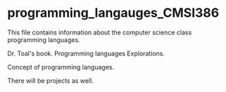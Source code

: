 # programming_langauges_CMSI386

This file contains information about the computer science class programming languages. 


Dr. Toal's book. Programming languages Explorations. 

Concept of programming languages. 

There will be projects as well.

